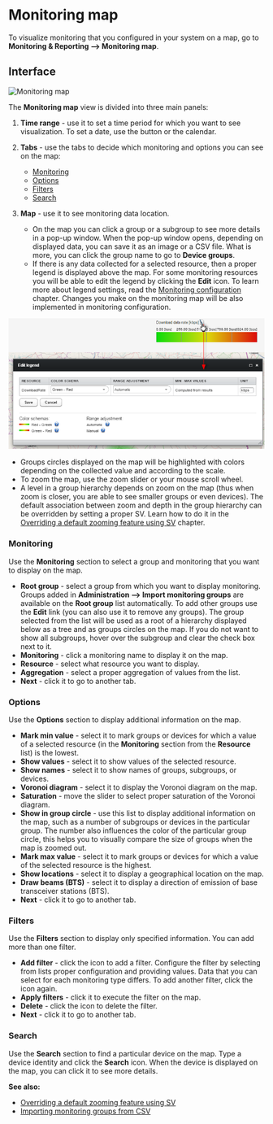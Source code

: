 # Monitoring map

To visualize monitoring that you configured in your system on a map, go to **Monitoring & Reporting —> Monitoring map**.

## Interface

![Monitoring map](images/Monitoring_map_interface.png "Monitoring map")

The **Monitoring map** view is divided into three main panels:

1. **Time range** - use it to set a time period for which you want to see visualization. To set a date, use the button or the calendar.
2. **Tabs** - use the tabs to decide which monitoring and options you can see on the map:

    * [Monitoring](#monitoring)
    * [Options](#options)
    * [Filters](#filters)
    * [Search](#search)

3. **Map** - use it to see monitoring data location.

    * On the map you can click a group or a subgroup to see more details in a pop-up window. When the pop-up window opens, depending on displayed data, you can save it as an image or a CSV file. What is more, you can click the group name to go to **Device groups**.
    * If there is any data collected for a selected resource, then a proper legend is displayed above the map. For some monitoring resources you will be able to edit the legend by clicking the **Edit** icon. To learn more about legend settings, read the [Monitoring configuration](../Monitoring_Configuration.html) chapter. Changes you make on the monitoring map will be also implemented in monitoring configuration.

![Editing the legend](images/Legend.png "Editing the legend")

* Groups circles displayed on the map will be highlighted with colors depending on the collected value and according to the scale.
* To zoom the map, use the zoom slider or your mouse scroll wheel.
* A level in a group hierarchy depends on zoom on the map (thus when zoom is closer, you are able to see smaller groups or even devices). The default association between zoom and depth in the group hierarchy can be overridden by setting a proper SV. Learn how to do it in the [Overriding a default zooming feature using SV](Overriding_a_default_zooming_feature_using_SV.html) chapter.

### Monitoring

Use the **Monitoring** section to select a group and monitoring that you want to display on the map.

* **Root group** - select a group from which you want to display monitoring. Groups added in **Administration —> Import monitoring groups** are available on the **Root group** list automatically. To add other groups use the **Edit** link (you can also use it to remove any groups). The group selected from the list will be used as a root of a hierarchy displayed below as a tree and as groups circles on the map. If you do not want to show all subgroups, hover over the subgroup and clear the check box next to it.
* **Monitoring** - click a monitoring name to display it on the map.
* **Resource** - select what resource you want to display.
* **Aggregation** - select a proper aggregation of values from the list.
* **Next** - click it to go to another tab.

### Options

Use the **Options** section to display additional information on the map.

* **Mark min value** - select it to mark groups or devices for which a value of a selected resource (in the **Monitoring** section from the **Resource** list) is the lowest.
* **Show values** - select it to show values of the selected resource.
* **Show names** - select it to show names of groups, subgroups, or devices.
* **Voronoi diagram** - select it to display the Voronoi diagram on the map.
* **Saturation** - move the slider to select proper saturation of the Voronoi diagram.
* **Show in group circle** - use this list to display additional information on the map, such as a number of subgroups or devices in the particular group. The number also influences the color of the particular group circle, this helps you to visually compare the size of groups when the map is zoomed out.
* **Mark max value** - select it to mark groups or devices for which a value of the selected resource is the highest.
* **Show locations** - select it to display a geographical location on the map.
* **Draw beams (BTS)** - select it to display a direction of emission of base transceiver stations (BTS).
* **Next** - click it to go to another tab.

### Filters

Use the **Filters** section to display only specified information. You can add more than one filter.

* **Add filter** - click the icon to add a filter. Configure the filter by selecting from lists proper configuration and providing values. Data that you can select for each monitoring type differs. To add another filter, click the icon again.
* **Apply filters** - click it to execute the filter on the map.
* **Delete** - click the icon to delete the filter.
* **Next** - click it to go to another tab.

### Search

Use the **Search** section to find a particular device on the map. Type a device identity and click the **Search** icon. When the device is displayed on the map, you can click it to see more details.

**See also:**

* [Overriding a default zooming feature using SV](Overriding_a_default_zooming_feature_using_SV.html)
* [Importing monitoring groups from CSV](../../../User_Interface/Administration/Importing_monitoring_groups_from_CSV.html)
